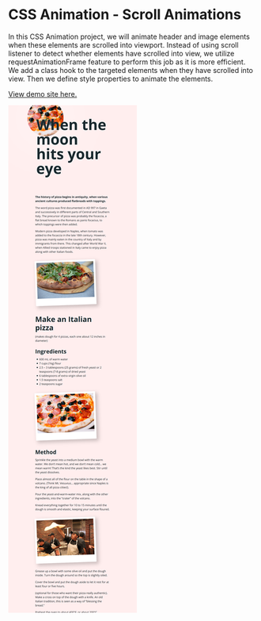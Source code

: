 # CSS Animation - Scroll Animations

In this CSS Animation project, we will animate header and image elements when these elements are scrolled into viewport. Instead of using scroll listener to detect whether elements have scrolled into view, we utilize requestAnimationFrame feature to perform this job as it is more efficient. We add a class hook to the targeted elements when they have scrolled into view. Then we define style properties to animate the elements.

[View demo site here.](http://edwinchen.co/css_animation_scroll_animation/)

![Preview](screenshot.png)
